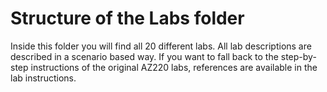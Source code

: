 # Structure of the Labs folder
Inside this folder you will find all 20 different labs. All lab descriptions are described in a scenario based way. If you want to fall back to the step-by-step instructions of the original AZ220 labs, references are available in the lab instructions.